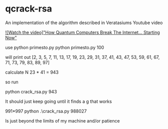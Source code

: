 # qcrack-rsa

An implementation of the algorithm described in Veratasiums Youtube video

[![Watch the video]"How Quantum Computers Break The Internet... Starting Now"](https://youtube.com/watch?v=-UrdExQW0cs&si=EnSIkaIECMiOmarE)

use python primesto.py <any integer> 
python primesto.py 100

will print out 
[2, 3, 5, 7, 11, 13, 17, 19, 23, 29, 31, 37, 41, 43, 47, 53, 59, 61, 67, 71, 73, 79, 83, 89, 97]


calculate N
23 * 41 = 943

so run

python crack_rsa.py 943

It should just keep going until it finds a g that works

991*997
python .\crack_rsa.py 988027

Is just beyond the limits of my machine and/or patience
